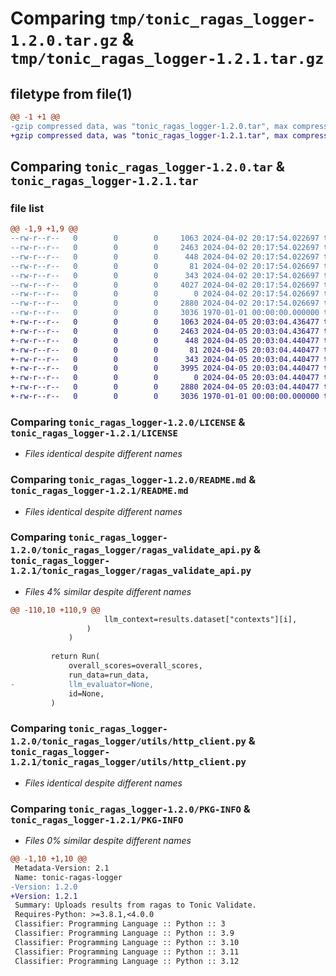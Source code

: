# Comparing `tmp/tonic_ragas_logger-1.2.0.tar.gz` & `tmp/tonic_ragas_logger-1.2.1.tar.gz`

## filetype from file(1)

```diff
@@ -1 +1 @@
-gzip compressed data, was "tonic_ragas_logger-1.2.0.tar", max compression
+gzip compressed data, was "tonic_ragas_logger-1.2.1.tar", max compression
```

## Comparing `tonic_ragas_logger-1.2.0.tar` & `tonic_ragas_logger-1.2.1.tar`

### file list

```diff
@@ -1,9 +1,9 @@
--rw-r--r--   0        0        0     1063 2024-04-02 20:17:54.022697 tonic_ragas_logger-1.2.0/LICENSE
--rw-r--r--   0        0        0     2463 2024-04-02 20:17:54.022697 tonic_ragas_logger-1.2.0/README.md
--rw-r--r--   0        0        0      448 2024-04-02 20:17:54.022697 tonic_ragas_logger-1.2.0/pyproject.toml
--rw-r--r--   0        0        0       81 2024-04-02 20:17:54.026697 tonic_ragas_logger-1.2.0/tonic_ragas_logger/__init__.py
--rw-r--r--   0        0        0      343 2024-04-02 20:17:54.026697 tonic_ragas_logger-1.2.0/tonic_ragas_logger/config.py
--rw-r--r--   0        0        0     4027 2024-04-02 20:17:54.026697 tonic_ragas_logger-1.2.0/tonic_ragas_logger/ragas_validate_api.py
--rw-r--r--   0        0        0        0 2024-04-02 20:17:54.026697 tonic_ragas_logger-1.2.0/tonic_ragas_logger/utils/__init__.py
--rw-r--r--   0        0        0     2880 2024-04-02 20:17:54.026697 tonic_ragas_logger-1.2.0/tonic_ragas_logger/utils/http_client.py
--rw-r--r--   0        0        0     3036 1970-01-01 00:00:00.000000 tonic_ragas_logger-1.2.0/PKG-INFO
+-rw-r--r--   0        0        0     1063 2024-04-05 20:03:04.436477 tonic_ragas_logger-1.2.1/LICENSE
+-rw-r--r--   0        0        0     2463 2024-04-05 20:03:04.436477 tonic_ragas_logger-1.2.1/README.md
+-rw-r--r--   0        0        0      448 2024-04-05 20:03:04.440477 tonic_ragas_logger-1.2.1/pyproject.toml
+-rw-r--r--   0        0        0       81 2024-04-05 20:03:04.440477 tonic_ragas_logger-1.2.1/tonic_ragas_logger/__init__.py
+-rw-r--r--   0        0        0      343 2024-04-05 20:03:04.440477 tonic_ragas_logger-1.2.1/tonic_ragas_logger/config.py
+-rw-r--r--   0        0        0     3995 2024-04-05 20:03:04.440477 tonic_ragas_logger-1.2.1/tonic_ragas_logger/ragas_validate_api.py
+-rw-r--r--   0        0        0        0 2024-04-05 20:03:04.440477 tonic_ragas_logger-1.2.1/tonic_ragas_logger/utils/__init__.py
+-rw-r--r--   0        0        0     2880 2024-04-05 20:03:04.440477 tonic_ragas_logger-1.2.1/tonic_ragas_logger/utils/http_client.py
+-rw-r--r--   0        0        0     3036 1970-01-01 00:00:00.000000 tonic_ragas_logger-1.2.1/PKG-INFO
```

### Comparing `tonic_ragas_logger-1.2.0/LICENSE` & `tonic_ragas_logger-1.2.1/LICENSE`

 * *Files identical despite different names*

### Comparing `tonic_ragas_logger-1.2.0/README.md` & `tonic_ragas_logger-1.2.1/README.md`

 * *Files identical despite different names*

### Comparing `tonic_ragas_logger-1.2.0/tonic_ragas_logger/ragas_validate_api.py` & `tonic_ragas_logger-1.2.1/tonic_ragas_logger/ragas_validate_api.py`

 * *Files 4% similar despite different names*

```diff
@@ -110,10 +110,9 @@
                     llm_context=results.dataset["contexts"][i],
                 )
             )
 
         return Run(
             overall_scores=overall_scores,
             run_data=run_data,
-            llm_evaluator=None,
             id=None,
         )
```

### Comparing `tonic_ragas_logger-1.2.0/tonic_ragas_logger/utils/http_client.py` & `tonic_ragas_logger-1.2.1/tonic_ragas_logger/utils/http_client.py`

 * *Files identical despite different names*

### Comparing `tonic_ragas_logger-1.2.0/PKG-INFO` & `tonic_ragas_logger-1.2.1/PKG-INFO`

 * *Files 0% similar despite different names*

```diff
@@ -1,10 +1,10 @@
 Metadata-Version: 2.1
 Name: tonic-ragas-logger
-Version: 1.2.0
+Version: 1.2.1
 Summary: Uploads results from ragas to Tonic Validate.
 Requires-Python: >=3.8.1,<4.0.0
 Classifier: Programming Language :: Python :: 3
 Classifier: Programming Language :: Python :: 3.9
 Classifier: Programming Language :: Python :: 3.10
 Classifier: Programming Language :: Python :: 3.11
 Classifier: Programming Language :: Python :: 3.12
```

